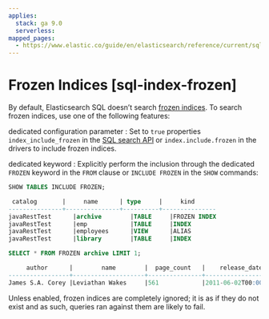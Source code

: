 ```yaml
---
applies:
  stack: ga 9.0
  serverless:
mapped_pages:
  - https://www.elastic.co/guide/en/elasticsearch/reference/current/sql-index-frozen.html
---
```


# Frozen Indices [sql-index-frozen]

By default, Elasticsearch SQL doesn’t search [frozen indices](https://www.elastic.co/guide/en/elasticsearch/reference/current/frozen-indices.html). To search frozen indices, use one of the following features:

dedicated configuration parameter
:   Set to `true` properties `index_include_frozen` in the [SQL search API](https://www.elastic.co/guide/en/elasticsearch/reference/current/sql-search-api.html) or `index.include.frozen` in the drivers to include frozen indices.

dedicated keyword
:   Explicitly perform the inclusion through the dedicated `FROZEN` keyword in the `FROM` clause or `INCLUDE FROZEN` in the `SHOW` commands:

```sql
SHOW TABLES INCLUDE FROZEN;

 catalog       |     name      | type     |     kind
---------------+---------------+----------+---------------
javaRestTest      |archive        |TABLE     |FROZEN INDEX
javaRestTest      |emp            |TABLE     |INDEX
javaRestTest      |employees      |VIEW      |ALIAS
javaRestTest      |library        |TABLE     |INDEX
```

```sql
SELECT * FROM FROZEN archive LIMIT 1;

     author      |        name        |  page_count   |    release_date
-----------------+--------------------+---------------+--------------------
James S.A. Corey |Leviathan Wakes     |561            |2011-06-02T00:00:00Z
```

Unless enabled, frozen indices are completely ignored; it is as if they do not exist and as such, queries ran against them are likely to fail.

